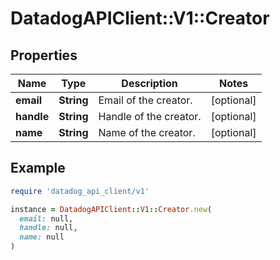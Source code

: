 # DatadogAPIClient::V1::Creator

## Properties

| Name | Type | Description | Notes |
| ---- | ---- | ----------- | ----- |
| **email** | **String** | Email of the creator. | [optional] |
| **handle** | **String** | Handle of the creator. | [optional] |
| **name** | **String** | Name of the creator. | [optional] |

## Example

```ruby
require 'datadog_api_client/v1'

instance = DatadogAPIClient::V1::Creator.new(
  email: null,
  handle: null,
  name: null
)
```

